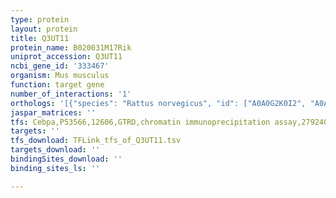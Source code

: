 ```yaml
---
type: protein
layout: protein
title: Q3UT11
protein_name: B020031M17Rik
uniprot_accession: Q3UT11
ncbi_gene_id: '333467'
organism: Mus musculus
function: target gene
number_of_interactions: '1'
orthologs: '[{"species": "Rattus norvegicus", "id": ["A0A0G2K0I2", "A0A0G2K7J4", "<a href=\"/protein/a0a0g2jxv0\">A0A0G2JXV0</a>"]}]'
jaspar_matrices: ''
tfs: Cebpa,P53566,12606,GTRD,chromatin immunoprecipitation assay,27924024%5Buid%5D,No
targets: ''
tfs_download: TFLink_tfs_of_Q3UT11.tsv
targets_download: ''
bindingSites_download: ''
binding_sites_ls: ''

---
```


